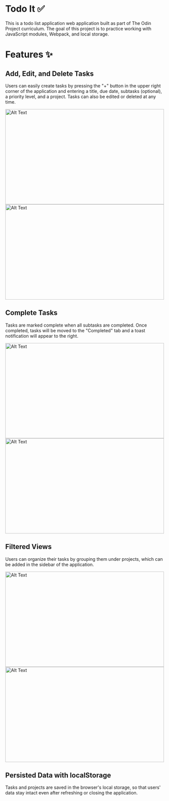 # Todo It ✅
This is a todo list application web application built as part of The Odin Project curriculum. The goal of this project is to practice working with JavaScript modules, Webpack, and local storage.

# Features ✨
## Add, Edit, and Delete Tasks 
Users can easily create tasks by pressing the "+" button in the upper right corner of the application and entering a title, due date, subtasks (optional), a priority level, and a project. Tasks can also be edited or deleted at any time.


<img src="https://github.com/user-attachments/assets/6ef103d5-721f-46f1-a371-75495615e09c" alt="Alt Text" width="500" height="300"> <img src="https://github.com/user-attachments/assets/ef2b4298-7eea-43da-83d5-b8f039fba2f2" alt="Alt Text" width="500" height="300"> 

## Complete Tasks
Tasks are marked complete when all subtasks are completed. Once completed, tasks will be moved to the "Completed" tab and a toast notification will appear to the right.


<img src="https://github.com/user-attachments/assets/ce0dec17-8282-456e-890e-4cee32eddb27" alt="Alt Text" width="500" height="300"> <img src="https://github.com/user-attachments/assets/ff95037a-7b39-44d1-b6df-0a3fe64c901e" alt="Alt Text" width="500" height="300">

## Filtered Views
Users can organize their tasks by grouping them under projects, which can be added in the sidebar of the application.

<img src="https://github.com/user-attachments/assets/f9e26d04-6a5d-4b09-98c9-498ba98d195c" alt="Alt Text" width="500" height="300"> <img src="https://github.com/user-attachments/assets/7cbfcf96-cf15-437b-88f7-52f6b70fb52c" alt="Alt Text" width="500" height="300">

## Persisted Data with localStorage
Tasks and projects are saved in the browser's local storage, so that users' data stay intact even after refreshing or closing the application.
